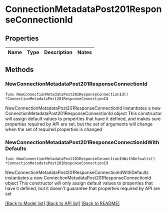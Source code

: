 # ConnectionMetadataPost201ResponseConnectionId

## Properties

Name | Type | Description | Notes
------------ | ------------- | ------------- | -------------

## Methods

### NewConnectionMetadataPost201ResponseConnectionId

`func NewConnectionMetadataPost201ResponseConnectionId() *ConnectionMetadataPost201ResponseConnectionId`

NewConnectionMetadataPost201ResponseConnectionId instantiates a new ConnectionMetadataPost201ResponseConnectionId object
This constructor will assign default values to properties that have it defined,
and makes sure properties required by API are set, but the set of arguments
will change when the set of required properties is changed

### NewConnectionMetadataPost201ResponseConnectionIdWithDefaults

`func NewConnectionMetadataPost201ResponseConnectionIdWithDefaults() *ConnectionMetadataPost201ResponseConnectionId`

NewConnectionMetadataPost201ResponseConnectionIdWithDefaults instantiates a new ConnectionMetadataPost201ResponseConnectionId object
This constructor will only assign default values to properties that have it defined,
but it doesn't guarantee that properties required by API are set


[[Back to Model list]](../README.md#documentation-for-models) [[Back to API list]](../README.md#documentation-for-api-endpoints) [[Back to README]](../README.md)



